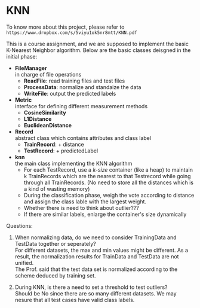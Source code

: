 KNN
===
To know more about this project, please refer to `https://www.dropbox.com/s/5viyu1ok5nr8mtt/KNN.pdf`

This is a course assignment, and we are supposed to implement the basic K-Nearest Neighbor algorithm. Below are the basic classes deisgned in the initial phase:	

- **FileManager**  
	in charge of file operations
	- **ReadFile**: read training files and test files
	- **ProcessData**: normalize and standaize the data
	- **WriteFile**: output the predicted labels
- **Metric**  
interface for defining different measurement methods
	- **CosineSimilarity**
	- **L1Distance**
	- **EuclideanDistance**
- **Record**  
abstract class which contains attributes and class label
	- **TrainRecord**: + distance
	- **TestRecord**: + predictedLabel
- **knn**  
the main class implementing the KNN algorithm
	- For each TestRecord, use a *k-size* container (like a heap) to maintain k TrainRecords which are the nearest to that Testrecord while going through all TrainRecords. (No need to store all the distances which is a kind of wasting memory)
	- During the classification phase, weigh the vote according to distance and assign the class lable with the largest weight.
	- Whether there is need to think about outlier???
	- If there are similar labels, enlarge the container's size dynamically

Questions:

1. When normalizing data, do we need to consider TrainingData and TestData together or seperately?   
	For different datasets, the max and min values might be different. As a result, the normalization results for TrainData and TestData are not unified.  
	The Prof. said that the test data set is normalized according to the scheme deduced by training set.  
	
2. During KNN, is there a need to set a threshold to test outliers?  
	Should be No since there are so many different datasets. We may nesure that all test cases have valid class labels.         
          
